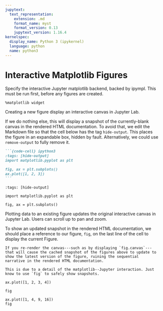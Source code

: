 ```yaml
---
jupytext:
  text_representation:
    extension: .md
    format_name: myst
    format_version: 0.13
    jupytext_version: 1.16.4
kernelspec:
  display_name: Python 3 (ipykernel)
  language: python
  name: python3
---
```


# Interactive Matplotlib Figures

Specify the interactive Jupyter matplotlib backend, backed by ipympl. This must be run first, before any figures are created.

```{code-cell} ipython3
%matplotlib widget
```

Creating a new figure display an interactive canvas in Jupyter Lab.

If we do nothing else, this will display a snapshot of the currently-blank canvas in the rendered HTML documentation. To avoid that, we edit the Markdown file so that the cell below has the tag `hide-output`. This places the figure in an expandable box, hidden by fault. Alternatively, we could use `remove-output` to fully remove it.

````markdown
```{code-cell} ipython3
:tags: [hide-output]
import matplotlib.pyplot as plt

fig, ax = plt.subplots()
ax.plot([1, 2, 3])
```
````

```{code-cell} ipython3
:tags: [hide-output]

import matplotlib.pyplot as plt

fig, ax = plt.subplots()
```

Plotting data to an existing figure updates the original interactive canvas in Jupyter Lab. Users can scroll up to pan and zoom.

To show an updated snapshot in the rendered HTML documentation, we should place a reference to our figure, `fig`, on the last line of the cell to display the current Figure.

```{caution}
If you re-render the canvas---such as by displaying `fig.canvas`---that will cause the cached snapshot of the figures above to update to show the latest version of the figure, ruining the sequential narrative in the rendered HTML documentation.

This is due to a detail of the matplotlib--Jupyter interaction. Just know to use `fig` to safely show snapshots.
```

```{code-cell} ipython3
ax.plot([1, 2, 3, 4])
```

```{code-cell} ipython3
fig
```

```{code-cell} ipython3
ax.plot([1, 4, 9, 16])
fig
```
